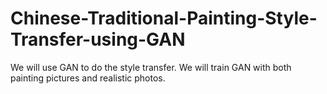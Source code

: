 # Chinese-Traditional-Painting-Style-Transfer-using-GAN
We will use GAN to do the style transfer. We will train GAN with both painting pictures and realistic photos.
